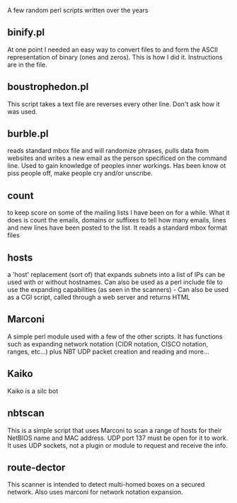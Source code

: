 A few random perl scripts written over the years


## binify.pl
At one point I needed an easy way to convert files to and form the ASCII representation of binary (ones and zeros). This is how I did it. Instructions are in the file.

## boustrophedon.pl 
This script takes a text file are reverses every other line. Don't ask how it was used.

## burble.pl 
reads standard mbox file and will randomize phrases, pulls data from websites and writes a new email as the person specificed on the command line. Used to gain knowledge of peoples inner workings. Has been know ot piss people off, make people cry and/or unscribe.

## count
to keep score on some of the mailing lists I have been on for a while. What it does is count the emails, domains or suffixes to tell how many emails, lines and new lines have been posted to the list. It reads a standard mbox format files

## hosts
a 'host' replacement (sort of) that expands subnets into a list of IPs can be used with or without hostnames.  Can also be used as a perl include file to use the expanding capabilities (as seen in the scanners) - Can also be used as a CGI script, called through a web server and returns HTML

## Marconi
 A simple perl module used with a few of the other scripts.  It has functions such as expanding network notation (CIDR notation, CISCO notation, ranges, etc...) plus NBT UDP packet creation and reading and more...

## Kaiko
Kaiko is a silc bot

## nbtscan
This is a simple script that uses Marconi to scan a range of hosts for their NetBIOS name and MAC address. UDP port 137 must be open for it to work. It uses UDP sockets, not a plugin or module to request and receive the info.

## route-dector
This scanner is intended to detect multi-homed boxes on a secured network. Also uses marconi for network notation expansion.




